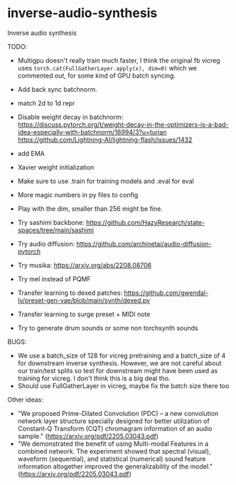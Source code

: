 # inverse-audio-synthesis
Inverse audio synthesis

TODO:
* Multigpu doesn't really train much faster, I think the original fb vicreg uses
`torch.cat(FullGatherLayer.apply(x), dim=0)` which we commented out, for some kind of
GPU batch syncing.

* Add back sync batchnorm.

* match 2d to 1d repr

* Disable weight decay in batchnorm: https://discuss.pytorch.org/t/weight-decay-in-the-optimizers-is-a-bad-idea-especially-with-batchnorm/16994/3?u=turian
https://github.com/Lightning-AI/lightning-flash/issues/1432

* add EMA

* Xavier weight initialization

* Make sure to use .train for training models and .eval for eval
* More magic numbers in py files to config
* Play with the dim, smaller than 256 might be fine.

* Try sashimi backbone: https://github.com/HazyResearch/state-spaces/tree/main/sashimi
* Try audio diffusion: https://github.com/archinetai/audio-diffusion-pytorch
* Try musika: https://arxiv.org/abs/2208.08706

* Try mel instead of PQMF

* Transfer learning to dexed patches:
https://github.com/gwendal-lv/preset-gen-vae/blob/main/synth/dexed.py
* Transfer learning to surge preset + MIDI note
* Try to generate drum sounds or some non torchsynth sounds

BUGS:
* We use a batch_size of 128 for vicreg pretraining and a batch_size of
4 for downstream inverse synthesis. However, we are not careful about
our train/test splits so test for downstream might have been used as
training for vicreg. I don't think this is a big deal tho.
* Should use FullGatherLayer in vicreg, maybe fix the batch size there too


Other ideas:
* "We proposed Prime-Dilated Convolution (PDC) – a new convolution
network layer structure specially designed for better utilization
of Constant-Q Transform (CQT) chromagram information of an audio
sample." (https://arxiv.org/pdf/2205.03043.pdf)
* "We demonstrated the benefit of using Multi-modal Features in
a combined network. The experiment showed that spectral (visual),
waveform (sequential), and statistical (numerical) sound feature
information altogether improved the generalizability of the model."
(https://arxiv.org/pdf/2205.03043.pdf)

